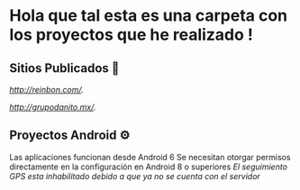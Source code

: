 # Hola que tal esta es una carpeta con los proyectos que he realizado ! 

## Sitios Publicados 🚀

_http://reinbon.com/._

_http://grupodanito.mx/._


## Proyectos Android ⚙️

Las aplicaciones funcionan desde Android 6 Se necesitan otorgar permisos directamente en la configuración en Android 8 o superiores
_El seguimiento GPS esta inhabilitado debido a que ya no se cuenta con el servidor_
